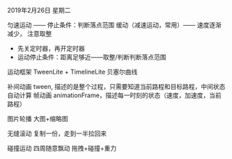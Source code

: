 2019年2月26日 星期二

匀速运动 —— 停止条件：判断落点范围
缓动（减速运动，常用）—— 速度逐渐减少， 注意取整

* 先关定时器，再开定时器
* 运动停止条件：距离足够近——取整/判断判断落点范围

运动框架
TweenLite + TimelineLite
贝塞尔曲线

补间动画 tween, 描述的是整个过程，只需要知道当前路程和目标路程，中间状态自动计算
帧动画 animationFrame，描述每一时刻的状态（速度，加速度，当前路程）

图片轮播
大图+缩略图

无缝滚动
复制一份，走到一半拉回来


碰撞运动
四周随意飘动
拖拽+碰撞+重力




